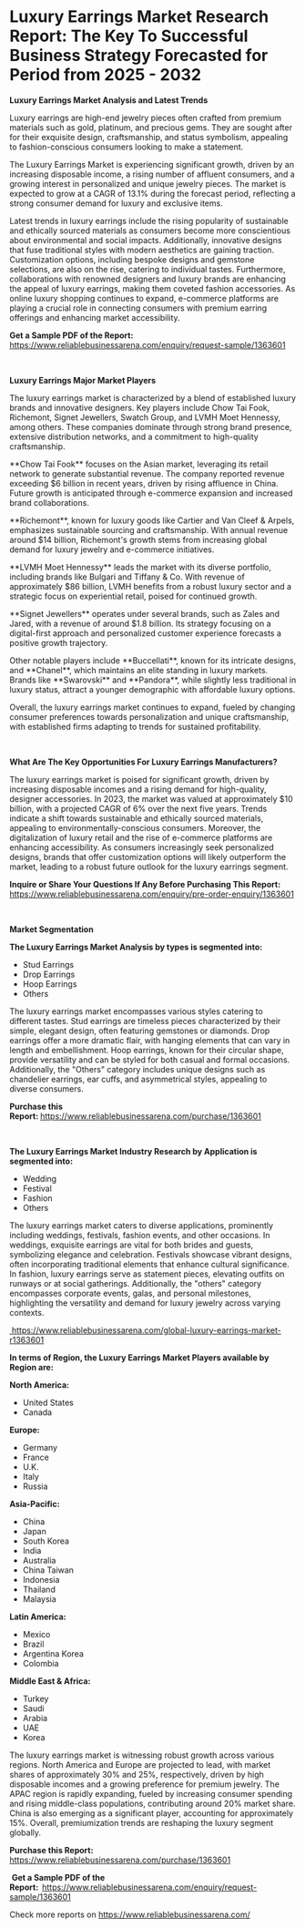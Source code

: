 <p><h1>Luxury Earrings Market Research Report: The Key To Successful Business Strategy Forecasted for Period from 2025 - 2032</h1></p><p><strong>Luxury Earrings Market Analysis and Latest Trends</strong></p>
<p><p>Luxury earrings are high-end jewelry pieces often crafted from premium materials such as gold, platinum, and precious gems. They are sought after for their exquisite design, craftsmanship, and status symbolism, appealing to fashion-conscious consumers looking to make a statement.</p><p>The Luxury Earrings Market is experiencing significant growth, driven by an increasing disposable income, a rising number of affluent consumers, and a growing interest in personalized and unique jewelry pieces. The market is expected to grow at a CAGR of 13.1% during the forecast period, reflecting a strong consumer demand for luxury and exclusive items.</p><p>Latest trends in luxury earrings include the rising popularity of sustainable and ethically sourced materials as consumers become more conscientious about environmental and social impacts. Additionally, innovative designs that fuse traditional styles with modern aesthetics are gaining traction. Customization options, including bespoke designs and gemstone selections, are also on the rise, catering to individual tastes. Furthermore, collaborations with renowned designers and luxury brands are enhancing the appeal of luxury earrings, making them coveted fashion accessories. As online luxury shopping continues to expand, e-commerce platforms are playing a crucial role in connecting consumers with premium earring offerings and enhancing market accessibility.</p></p>
<p><strong>Get a Sample PDF of the Report:&nbsp;</strong> <a href="https://www.reliablebusinessarena.com/enquiry/request-sample/1363601?utm_campaign=2341&utm_medium=2&utm_source=Github&utm_content=ia&utm_term=07022025&utm_id=luxury-earrings">https://www.reliablebusinessarena.com/enquiry/request-sample/1363601</a></p>
<p>&nbsp;</p>
<p><strong>Luxury Earrings Major Market Players</strong></p>
<p><p>The luxury earrings market is characterized by a blend of established luxury brands and innovative designers. Key players include Chow Tai Fook, Richemont, Signet Jewellers, Swatch Group, and LVMH Moet Hennessy, among others. These companies dominate through strong brand presence, extensive distribution networks, and a commitment to high-quality craftsmanship.</p><p>**Chow Tai Fook** focuses on the Asian market, leveraging its retail network to generate substantial revenue. The company reported revenue exceeding $6 billion in recent years, driven by rising affluence in China. Future growth is anticipated through e-commerce expansion and increased brand collaborations.</p><p>**Richemont**, known for luxury goods like Cartier and Van Cleef & Arpels, emphasizes sustainable sourcing and craftsmanship. With annual revenue around $14 billion, Richemont's growth stems from increasing global demand for luxury jewelry and e-commerce initiatives.</p><p>**LVMH Moet Hennessy** leads the market with its diverse portfolio, including brands like Bulgari and Tiffany & Co. With revenue of approximately $86 billion, LVMH benefits from a robust luxury sector and a strategic focus on experiential retail, poised for continued growth.</p><p>**Signet Jewellers** operates under several brands, such as Zales and Jared, with a revenue of around $1.8 billion. Its strategy focusing on a digital-first approach and personalized customer experience forecasts a positive growth trajectory.</p><p>Other notable players include **Buccellati**, known for its intricate designs, and **Chanel**, which maintains an elite standing in luxury markets. Brands like **Swarovski** and **Pandora**, while slightly less traditional in luxury status, attract a younger demographic with affordable luxury options.</p><p>Overall, the luxury earrings market continues to expand, fueled by changing consumer preferences towards personalization and unique craftsmanship, with established firms adapting to trends for sustained profitability.</p></p>
<p>&nbsp;</p>
<p><strong>What Are The Key Opportunities For Luxury Earrings Manufacturers?</strong></p>
<p><p>The luxury earrings market is poised for significant growth, driven by increasing disposable incomes and a rising demand for high-quality, designer accessories. In 2023, the market was valued at approximately $10 billion, with a projected CAGR of 6% over the next five years. Trends indicate a shift towards sustainable and ethically sourced materials, appealing to environmentally-conscious consumers. Moreover, the digitalization of luxury retail and the rise of e-commerce platforms are enhancing accessibility. As consumers increasingly seek personalized designs, brands that offer customization options will likely outperform the market, leading to a robust future outlook for the luxury earrings segment.</p></p>
<p><strong>Inquire or Share Your Questions If Any Before Purchasing This Report:</strong> <a href="https://www.reliablebusinessarena.com/enquiry/pre-order-enquiry/1363601?utm_campaign=2341&utm_medium=2&utm_source=Github&utm_content=ia&utm_term=07022025&utm_id=luxury-earrings">https://www.reliablebusinessarena.com/enquiry/pre-order-enquiry/1363601</a></p>
<p>&nbsp;</p>
<p><strong>Market Segmentation</strong></p>
<p><strong>The Luxury Earrings Market Analysis by types is segmented into:</strong></p>
<p><ul><li>Stud Earrings</li><li>Drop Earrings</li><li>Hoop Earrings</li><li>Others</li></ul></p>
<p><p>The luxury earrings market encompasses various styles catering to different tastes. Stud earrings are timeless pieces characterized by their simple, elegant design, often featuring gemstones or diamonds. Drop earrings offer a more dramatic flair, with hanging elements that can vary in length and embellishment. Hoop earrings, known for their circular shape, provide versatility and can be styled for both casual and formal occasions. Additionally, the "Others" category includes unique designs such as chandelier earrings, ear cuffs, and asymmetrical styles, appealing to diverse consumers.</p></p>
<p><strong>Purchase this Report:&nbsp;</strong><a href="https://www.reliablebusinessarena.com/purchase/1363601?utm_campaign=2341&utm_medium=2&utm_source=Github&utm_content=ia&utm_term=07022025&utm_id=luxury-earrings">https://www.reliablebusinessarena.com/purchase/1363601</a></p>
<p>&nbsp;</p>
<p><strong>The Luxury Earrings Market Industry Research by Application is segmented into:</strong></p>
<p><ul><li>Wedding</li><li>Festival</li><li>Fashion</li><li>Others</li></ul></p>
<p><p>The luxury earrings market caters to diverse applications, prominently including weddings, festivals, fashion events, and other occasions. In weddings, exquisite earrings are vital for both brides and guests, symbolizing elegance and celebration. Festivals showcase vibrant designs, often incorporating traditional elements that enhance cultural significance. In fashion, luxury earrings serve as statement pieces, elevating outfits on runways or at social gatherings. Additionally, the "others" category encompasses corporate events, galas, and personal milestones, highlighting the versatility and demand for luxury jewelry across varying contexts.</p></p>
<p><a href="https://www.reliablebusinessarena.com/global-luxury-earrings-market-r1363601?utm_campaign=2341&utm_medium=2&utm_source=Github&utm_content=ia&utm_term=07022025&utm_id=luxury-earrings">&nbsp;https://www.reliablebusinessarena.com/global-luxury-earrings-market-r1363601</a></p>
<p><strong>In terms of Region, the Luxury Earrings Market Players available by Region are:</strong></p>
<p>
    <p> <strong> North America: </strong>
        <ul>
            <li>United States</li>
            <li>Canada</li>
        </ul>
        </p> 
    <p> <strong> Europe: </strong>
        <ul>
            <li>Germany</li>
            <li>France</li>
            <li>U.K.</li>
            <li>Italy</li>
            <li>Russia</li>
        </ul>
        </p> 
    <p> <strong> Asia-Pacific: </strong>
        <ul>
            <li>China</li>
            <li>Japan</li>
            <li>South Korea</li>
            <li>India</li>
            <li>Australia</li>
            <li>China Taiwan</li>
            <li>Indonesia</li>
            <li>Thailand</li>
            <li>Malaysia</li>
        </ul>
        </p> 
    <p> <strong> Latin America: </strong>
        <ul>
            <li>Mexico</li>
            <li>Brazil</li>
            <li>Argentina Korea</li>
            <li>Colombia</li>
        </ul>
        </p> 
    <p> <strong> Middle East & Africa: </strong>
        <ul>
            <li>Turkey</li>
            <li>Saudi</li>
            <li>Arabia</li>
            <li>UAE</li>
            <li>Korea</li>
        </ul>
    </p>
    </p>
<p><p>The luxury earrings market is witnessing robust growth across various regions. North America and Europe are projected to lead, with market shares of approximately 30% and 25%, respectively, driven by high disposable incomes and a growing preference for premium jewelry. The APAC region is rapidly expanding, fueled by increasing consumer spending and rising middle-class populations, contributing around 20% market share. China is also emerging as a significant player, accounting for approximately 15%. Overall, premiumization trends are reshaping the luxury segment globally.</p></p>
<p><strong>Purchase this Report: </strong><a href="https://www.reliablebusinessarena.com/purchase/1363601?utm_campaign=2341&utm_medium=2&utm_source=Github&utm_content=ia&utm_term=07022025&utm_id=luxury-earrings">https://www.reliablebusinessarena.com/purchase/1363601</a></p>
<p>&nbsp;<strong>Get a Sample PDF of the Report:&nbsp;&nbsp;</strong><a href="https://www.reliablebusinessarena.com/enquiry/request-sample/1363601?utm_campaign=2341&utm_medium=2&utm_source=Github&utm_content=ia&utm_term=07022025&utm_id=luxury-earrings">https://www.reliablebusinessarena.com/enquiry/request-sample/1363601</a></p>
<p><strong></strong></p>
<p>Check more reports on <a href="https://www.reliablebusinessarena.com/?utm_campaign=2341&utm_medium=2&utm_source=Github&utm_content=ia&utm_term=07022025&utm_id=luxury-earrings">https://www.reliablebusinessarena.com/</a></p>